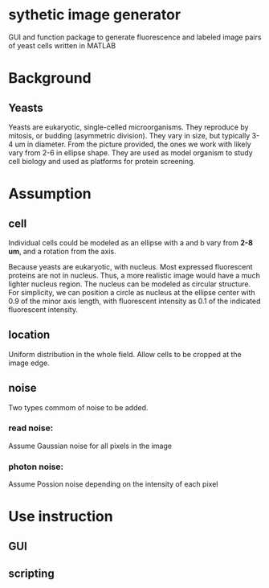# sythetic image generator 
GUI and function package to generate fluorescence and labeled image pairs of yeast cells written in MATLAB
 
# Background
## Yeasts 
Yeasts are eukaryotic, single-celled microorganisms. They reproduce by mitosis, or budding (asymmetric division). They vary in size, but typically 3-4 um in diameter. From the picture provided, the ones we work with likely vary from 2-6 in ellipse shape. They are used as model organism to study cell biology and used as platforms for protein screening. 

# Assumption
## cell
Individual cells could be modeled as an ellipse with a and b vary from **2-8 um**, and a rotation from the axis. 

Because yeasts are eukaryotic, with nucleus. Most expressed fluorescent proteins are not in nucleus. Thus, a more realistic image would have a much lighter nucleus region. The nucleus can be modeled as circular structure. For simplicity, we can position a circle as nucleus at the ellipse center with 0.9 of the minor axis length, with fluorescent intensity as 0.1 of the indicated fluorescent intensity. 

## location
Uniform distribution in the whole field. Allow cells to be cropped at the image edge. 

## noise
Two types commom of noise to be added. 
### read noise:
Assume Gaussian noise for all pixels in the image
### photon noise:
Assume Possion noise depending on the intensity of each pixel


# Use instruction
## GUI


## scripting



